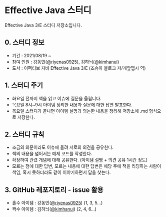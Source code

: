 # Effective Java 스터디
Effective Java 3/E 스터디 저장소입니다.

## 0. 스터디 정보
* 기간 : 2021/08/19 ~ 
* 참여 인원 : 강동민([@riyenas0925](https://github.com/riyenas0925)), 김하늬([@kimhanui](https://github.com/kimhanui))
* 도서 : 이펙티브 자바 Effective Java 3/E (조슈아 블로크 저/개앞맵시 역)

## 1. 스터디 주기
* 화요일 전까지 책을 읽고 이슈에 질문을 올립니다.
* 목요일 8시~9시 아이템 정리한 내용과 질문에 대한 답변 발표한다.
* 목요일 스터디가 끝나면 아이템 설명과 의논한 내용을 정리해 저장소에 .md 형식으로 저장한다.

## 2. 스터디 규칙
* 조금의 의문이라도 이슈에 올려 서로의 의견을 공유한다.
* 책의 내용을 넘어서는 예제 코드를 작성한다.
* 확장하여 관련 개념에 대해 공유한다. (아이템 설명 + 의견 공유 1시간 정도)
* 모르는 점에 대한 답변, 모르는 내용에 대한 답변은 해당 주에 책을 리딩하는 사람이 책임, 혹시 못하더라도 같이 이야기하면서 답을 찾는다.

## 3. GitHub 레포지토리 - issue 활용
* 홀수 아이템 : 강동민([@riyenas0925](https://github.com/riyenas0925)) (1, 3, 5...)
* 짝수 아이템 : 김하늬([@kimhanui](https://github.com/kimhanui)) (2, 4, 6...)
